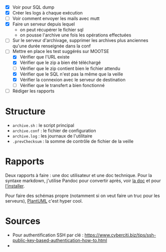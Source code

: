 - [x] Voir pour SQL dump
- [x] Créer les logs à chaque exécution
- [ ] Voir comment envoyer les mails avec mutt
- [x] Faire un serveur depuis lequel
  - on peut récupérer le fichier sql
  - on pousse l'archive une fois les opérations effectuées
- [ ] Sur le serveur d'archivage, supprimer les archives plus anciennes qu'une durée renseignée dans la conf
- [ ] Mettre en place les test suggérés sur MOOTSE
    - [x] Vérifier que l'URL existe
    - [x] Vérifier que le zip a bien été téléchargé
    - [ ] Vérifier que le zip contient bien le fichier attendu
    - [x] Vérifier que le SQL n'est pas la même que la veille
    - [x] Vérifier la connexion avec le serveur de destination
    - [ ] Vérifier que le transfert a bien fonctionné
- [ ] Rédiger les rapports

# Structure

- `archive.sh` : le script principal
- `archive.conf` : le fichier de configuration
- `archive.log` : les journaux de l'utilitaire
- `.prevChecksum` : la somme de contrôle de fichier de la veille

# Rapports

Deux rapports à faire : une doc utilisateur et une doc technique. Pour la syntaxe markdown, j'utilise Pandoc pour convertir après, voir [la doc](https://pandoc.org/MANUAL.html) et pour [l'installer](https://pandoc.org/installing.html).

Pour faire des schémas propre (notamment si on veut faire un truc pour les serveurs), [PlantUML](https://plantuml.com/fr/) c'est hyper cool.

# Sources

- Pour authentification SSH par clé : <https://www.cyberciti.biz/tips/ssh-public-key-based-authentication-how-to.html>
- 
